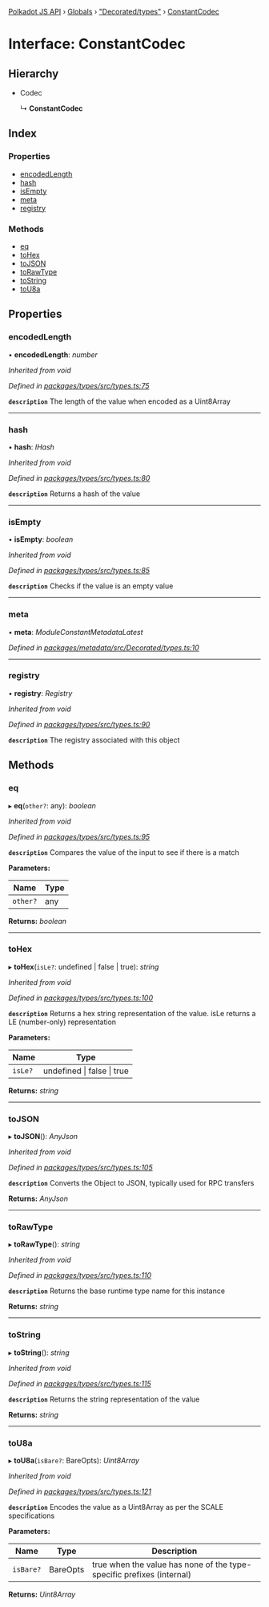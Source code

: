 [Polkadot JS API](../README.md) › [Globals](../globals.md) › ["Decorated/types"](../modules/_decorated_types_.md) › [ConstantCodec](_decorated_types_.constantcodec.md)

# Interface: ConstantCodec

## Hierarchy

* Codec

  ↳ **ConstantCodec**

## Index

### Properties

* [encodedLength](_decorated_types_.constantcodec.md#encodedlength)
* [hash](_decorated_types_.constantcodec.md#hash)
* [isEmpty](_decorated_types_.constantcodec.md#isempty)
* [meta](_decorated_types_.constantcodec.md#meta)
* [registry](_decorated_types_.constantcodec.md#registry)

### Methods

* [eq](_decorated_types_.constantcodec.md#eq)
* [toHex](_decorated_types_.constantcodec.md#tohex)
* [toJSON](_decorated_types_.constantcodec.md#tojson)
* [toRawType](_decorated_types_.constantcodec.md#torawtype)
* [toString](_decorated_types_.constantcodec.md#tostring)
* [toU8a](_decorated_types_.constantcodec.md#tou8a)

## Properties

###  encodedLength

• **encodedLength**: *number*

*Inherited from void*

*Defined in [packages/types/src/types.ts:75](https://github.com/polkadot-js/api/blob/6e61be960/packages/types/src/types.ts#L75)*

**`description`** The length of the value when encoded as a Uint8Array

___

###  hash

• **hash**: *IHash*

*Inherited from void*

*Defined in [packages/types/src/types.ts:80](https://github.com/polkadot-js/api/blob/6e61be960/packages/types/src/types.ts#L80)*

**`description`** Returns a hash of the value

___

###  isEmpty

• **isEmpty**: *boolean*

*Inherited from void*

*Defined in [packages/types/src/types.ts:85](https://github.com/polkadot-js/api/blob/6e61be960/packages/types/src/types.ts#L85)*

**`description`** Checks if the value is an empty value

___

###  meta

• **meta**: *ModuleConstantMetadataLatest*

*Defined in [packages/metadata/src/Decorated/types.ts:10](https://github.com/polkadot-js/api/blob/6e61be960/packages/metadata/src/Decorated/types.ts#L10)*

___

###  registry

• **registry**: *Registry*

*Inherited from void*

*Defined in [packages/types/src/types.ts:90](https://github.com/polkadot-js/api/blob/6e61be960/packages/types/src/types.ts#L90)*

**`description`** The registry associated with this object

## Methods

###  eq

▸ **eq**(`other?`: any): *boolean*

*Inherited from void*

*Defined in [packages/types/src/types.ts:95](https://github.com/polkadot-js/api/blob/6e61be960/packages/types/src/types.ts#L95)*

**`description`** Compares the value of the input to see if there is a match

**Parameters:**

Name | Type |
------ | ------ |
`other?` | any |

**Returns:** *boolean*

___

###  toHex

▸ **toHex**(`isLe?`: undefined | false | true): *string*

*Inherited from void*

*Defined in [packages/types/src/types.ts:100](https://github.com/polkadot-js/api/blob/6e61be960/packages/types/src/types.ts#L100)*

**`description`** Returns a hex string representation of the value. isLe returns a LE (number-only) representation

**Parameters:**

Name | Type |
------ | ------ |
`isLe?` | undefined &#124; false &#124; true |

**Returns:** *string*

___

###  toJSON

▸ **toJSON**(): *AnyJson*

*Inherited from void*

*Defined in [packages/types/src/types.ts:105](https://github.com/polkadot-js/api/blob/6e61be960/packages/types/src/types.ts#L105)*

**`description`** Converts the Object to JSON, typically used for RPC transfers

**Returns:** *AnyJson*

___

###  toRawType

▸ **toRawType**(): *string*

*Inherited from void*

*Defined in [packages/types/src/types.ts:110](https://github.com/polkadot-js/api/blob/6e61be960/packages/types/src/types.ts#L110)*

**`description`** Returns the base runtime type name for this instance

**Returns:** *string*

___

###  toString

▸ **toString**(): *string*

*Inherited from void*

*Defined in [packages/types/src/types.ts:115](https://github.com/polkadot-js/api/blob/6e61be960/packages/types/src/types.ts#L115)*

**`description`** Returns the string representation of the value

**Returns:** *string*

___

###  toU8a

▸ **toU8a**(`isBare?`: BareOpts): *Uint8Array*

*Inherited from void*

*Defined in [packages/types/src/types.ts:121](https://github.com/polkadot-js/api/blob/6e61be960/packages/types/src/types.ts#L121)*

**`description`** Encodes the value as a Uint8Array as per the SCALE specifications

**Parameters:**

Name | Type | Description |
------ | ------ | ------ |
`isBare?` | BareOpts | true when the value has none of the type-specific prefixes (internal)  |

**Returns:** *Uint8Array*

